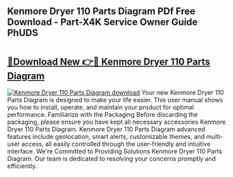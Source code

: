 ## Kenmore Dryer 110 Parts Diagram PDf Free Download - Part-X4K Service Owner Guide PhUDS

# <h2><a href="http://dfsaem.blite.top/?on=Kenmore+Dryer+110+Parts+Diagram">🔗Download New 👉🔴 Kenmore Dryer 110 Parts Diagram</a></h2>

[![Kenmore Dryer 110 Parts Diagram download](https://i.imgur.com/lujVjoI.png)](http://dfsaem.blite.top/?on=Kenmore+Dryer+110+Parts+Diagram)
Your new Kenmore Dryer 110 Parts Diagram is designed to make your life easier. This user manual shows you how to install, operate, and maintain your product for optimal performance. Familiarize with the Packaging Before discarding the packaging, please ensure you have kept all necessary accessories Kenmore Dryer 110 Parts Diagram. Kenmore Dryer 110 Parts Diagram advanced features include geolocation, smart alerts, customizable themes, and multi-user access, all easily controlled through the user-friendly and intuitive interface. We're Committed to Providing Solutions Kenmore Dryer 110 Parts Diagram. Our team is dedicated to resolving your concerns promptly and efficiently.
